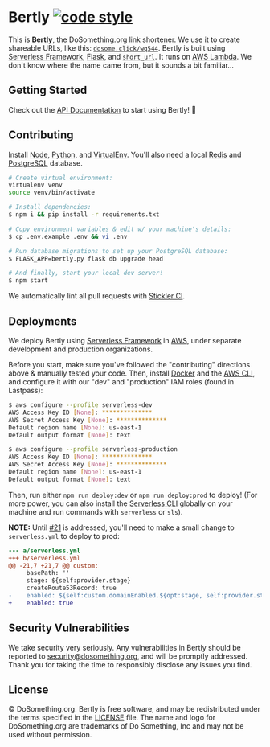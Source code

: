 # Bertly [![code style](https://img.shields.io/badge/style-flake8-blue.svg)](http://flake8.pycqa.org/en/latest/)

This is **Bertly**, the DoSomething.org link shortener. We use it to create shareable URLs, like this: [`dosome.click/wq544`](https://dosome.click/wq544). Bertly is built using [Serverless Framework](https://serverless.com), [Flask](http://flask.pocoo.org), and [`short_url`](https://pypi.org/project/short_url/). It runs on [AWS Lambda](https://aws.amazon.com/lambda/). We don't know where the name came from, but it sounds a bit familiar...

## Getting Started

Check out the [API Documentation](https://github.com/DoSomething/bertly/blob/docs/documentation/README.md) to start using
Bertly! :link:

## Contributing

Install [Node](https://nodejs.org/en/), [Python](https://www.python.org), and [VirtualEnv](https://virtualenv.pypa.io/en/stable/). You'll also need a local [Redis](https://redis.io) and [PostgreSQL](https://www.postgresql.org) database.

```sh
# Create virtual environment:
virtualenv venv
source venv/bin/activate

# Install dependencies:
$ npm i && pip install -r requirements.txt

# Copy environment variables & edit w/ your machine's details:
$ cp .env.example .env && vi .env

# Run database migrations to set up your PostgreSQL database:
$ FLASK_APP=bertly.py flask db upgrade head

# And finally, start your local dev server!
$ npm start
```

We automatically lint all pull requests with [Stickler CI](https://stickler-ci.com).

## Deployments

We deploy Bertly using [Serverless Framework](https://serverless.com) in [AWS](https://aws.amazon.com/), under separate development and production organizations.

Before you start, make sure you've followed the "contributing" directions above & manually tested your code. Then, install [Docker](https://www.docker.com/docker-mac) and the [AWS CLI](https://aws.amazon.com/cli/), and configure it with our "dev" and "production" IAM roles (found in Lastpass):

```sh
$ aws configure --profile serverless-dev
AWS Access Key ID [None]: **************
AWS Secret Access Key [None]: **************
Default region name [None]: us-east-1
Default output format [None]: text

$ aws configure --profile serverless-production
AWS Access Key ID [None]: **************
AWS Secret Access Key [None]: **************
Default region name [None]: us-east-1
Default output format [None]: text
```

Then, run either `npm run deploy:dev` or `npm run deploy:prod` to deploy! (For more power, you can also install the [Serverless CLI](https://serverless.com/framework/docs/getting-started/) globally on your machine and run commands with `serverless` or `sls`).

**NOTE:** Until [#21](https://github.com/DoSomething/bertly/issues/21) is addressed, you'll need to make a small change to `serverless.yml` to deploy to prod:

```diff
--- a/serverless.yml
+++ b/serverless.yml
@@ -21,7 +21,7 @@ custom:
     basePath: ''
     stage: ${self:provider.stage}
     createRoute53Record: true
-    enabled: ${self:custom.domainEnabled.${opt:stage, self:provider.stage}}
+    enabled: true
```

## Security Vulnerabilities

We take security very seriously. Any vulnerabilities in Bertly should be reported to [security@dosomething.org](mailto:security@dosomething.org),
and will be promptly addressed. Thank you for taking the time to responsibly disclose any issues you find.

## License

&copy; DoSomething.org. Bertly is free software, and may be redistributed under the terms specified
in the [LICENSE](https://github.com/DoSomething/bertly/blob/master/LICENSE) file. The name and logo for
DoSomething.org are trademarks of Do Something, Inc and may not be used without permission.

